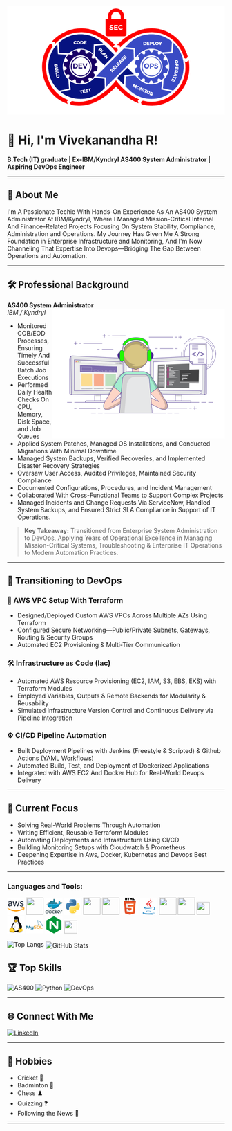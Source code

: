 <p align="center">
  <img src="devops.gif" alt="DevSecOps Lifecycle" width="600"/>
</p>

# 👋 Hi, I'm Vivekanandha R!

**B.Tech (IT) graduate | Ex-IBM/Kyndryl AS400 System Administrator | Aspiring DevOps Engineer**

---

## 🚀 About Me

I'm A Passionate Techie With Hands-On Experience As An AS400 System Administrator At IBM/Kyndryl, Where I Managed Mission-Critical Internal And Finance-Related Projects Focusing On System Stability, Compliance, Administration and Operations. My Journey Has Given Me A Strong Foundation in Enterprise Infrastructure and Monitoring, And I'm Now Channeling That Expertise Into Devops—Bridging The Gap Between Operations and Automation.

---
## 🛠️ Professional Background

**AS400 System Administrator**  
*IBM / Kyndryl*
<img align="right" alt="Coding" width="400" src="https://raw.githubusercontent.com/devSouvik/devSouvik/master/gif3.gif">
- Monitored COB/EOD Processes, Ensuring Timely And Successful Batch Job Executions
- Performed Daily Health Checks On CPU, Memory, Disk Space, and Job Queues
- Applied System Patches, Managed OS Installations, and Conducted Migrations With Minimal Downtime
- Managed System Backups, Verified Recoveries, and Implemented Disaster Recovery Strategies
- Oversaw User Access, Audited Privileges, Maintained Security Compliance
- Documented Configurations, Procedures, and Incident Management
- Collaborated With Cross-Functional Teams to Support Complex Projects
- Managed Incidents and Change Requests Via ServiceNow, Handled System Backups, and Ensured Strict SLA Compliance in Support of IT Operations.



> **Key Takeaway:** Transitioned from Enterprise System Administration to DevOps, Applying Years of Operational Excellence in Managing Mission-Critical Systems, Troubleshooting & Enterprise IT Operations to Modern Automation Practices.

---

## 🚀 Transitioning to DevOps

### 🔧 AWS VPC Setup With Terraform
- Designed/Deployed Custom AWS VPCs Across Multiple AZs Using Terraform
- Configured Secure Networking—Public/Private Subnets, Gateways, Routing & Security Groups
- Automated EC2 Provisioning & Multi-Tier Communication

### 🛠️ Infrastructure as Code (Iac)
- Automated AWS Resource Provisioning (EC2, IAM, S3, EBS, EKS) with Terraform Modules
- Employed Variables, Outputs & Remote Backends for Modularity & Reusability
- Simulated Infrastructure Version Control and Continuous Delivery via Pipeline Integration

### ⚙️ CI/CD Pipeline Automation
- Built Deployment Pipelines with Jenkins (Freestyle & Scripted) & Github Actions (YAML Workflows)
- Automated Build, Test, and Deployment of Dockerized Applications
- Integrated with AWS EC2 And Docker Hub for Real-World Devops Delivery

---

## 🎯 Current Focus

- Solving Real-World Problems Through Automation
- Writing Efficient, Reusable Terraform Modules
- Automating Deployments and Infrastructure Using CI/CD
- Building Monitoring Setups with Cloudwatch & Prometheus
- Deepening Expertise in Aws, Docker, Kubernetes and Devops Best Practices

---
<h3 align="left">Languages and Tools:</h3>
<p align="left">
  <img src="https://raw.githubusercontent.com/devicons/devicon/master/icons/amazonwebservices/amazonwebservices-original-wordmark.svg" width="40" height="40"/>
  <img src="https://www.vectorlogo.zone/logos/microsoft_azure/microsoft_azure-icon.svg" width="40" height="40"/>
  <img src="https://raw.githubusercontent.com/devicons/devicon/master/icons/docker/docker-original-wordmark.svg" width="40" height="40"/>
  <img src="https://raw.githubusercontent.com/devicons/devicon/master/icons/python/python-original.svg" width="40" height="40"/>
  <img src="https://www.vectorlogo.zone/logos/git-scm/git-scm-icon.svg" width="40" height="40"/>
  <img src="https://www.vectorlogo.zone/logos/grafana/grafana-icon.svg" width="40" height="40"/>
  <img src="https://raw.githubusercontent.com/devicons/devicon/master/icons/html5/html5-original-wordmark.svg" width="40" height="40"/>
  <img src="https://raw.githubusercontent.com/devicons/devicon/master/icons/java/java-original.svg" width="40" height="40"/>
  <img src="https://www.vectorlogo.zone/logos/jenkins/jenkins-icon.svg" width="40" height="40"/>
  <img src="https://www.vectorlogo.zone/logos/kubernetes/kubernetes-icon.svg" width="40" height="40"/>
  <img src="https://www.vectorlogo.zone/logos/terraformio/terraformio-icon.svg" width="30" height="30"/>
  <img src="https://raw.githubusercontent.com/devicons/devicon/master/icons/linux/linux-original.svg" width="40" height="40"/>
  <img src="https://raw.githubusercontent.com/devicons/devicon/master/icons/mysql/mysql-original-wordmark.svg" width="40" height="40"/>
  <img src="https://raw.githubusercontent.com/devicons/devicon/master/icons/nginx/nginx-original.svg" width="40" height="40"/>
  <img src="https://cdn.brightanalytics.eu/wp-content/uploads/IBM-AS400-logo.png" width="30" height="30"/>
  
</p>


<p><img align="left" src="https://github-readme-stats.vercel.app/api/top-langs?username=Vivekanandha21&show_icons=true&locale=en&layout=compact&theme=vue&hide_border=true" alt="Top Langs" /></p>

<p>&nbsp;<img align="center" src="https://github-readme-stats.vercel.app/api?username=Vivekanandha21&show_icons=true&locale=en&theme=vue&hide_border=true" alt="GitHub Stats" /></p>

## 🏆 Top Skills

![AS400](https://img.shields.io/badge/AS400-Expert-blue) 
![Python](https://img.shields.io/badge/Python-Intermediate-informational)
![DevOps](https://img.shields.io/badge/DevOps-Passionate-green)

---

## 🌐 Connect With Me

[![LinkedIn](https://img.shields.io/badge/LinkedIn-blue?logo=linkedin&logoColor=white)](https://www.linkedin.com/in/vivekanandha-r-791b75139/)

---

## 🧩 Hobbies

- Cricket 🏏
- Badminton 🏸
- Chess ♟️
- Quizzing ❓
- Following the News 📰

---

<!--
**Vivekanandha21/Vivekanandha21** Is A ✨ Special ✨ Repository Because Its README.Md (This File) Appears On Your Github Profile.


Here are some ideas to get you started:

- 🔭 I’m currently working on ...
- 🌱 I’m currently learning ...
- 👯 I’m looking to collaborate on ...
- 🤔 I’m looking for help with ...
- 💬 Ask me about ...
- 📫 How to reach me: ...
- 😄 Pronouns: ...
- ⚡ Fun fact: ...
-->
